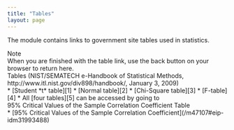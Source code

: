 ```yaml
---
title: "Tables"
layout: page
---
```



The module contains links to government site tables used in statistics.

<div data-type="note" class="note" data-has-label="true" id="idp85711232" data-label="" markdown="1">
<div data-type="title" class="title">
Note
</div>
When you are finished with the table link, use the back button on your browser to return here.

</div>

<div data-type="list" id="element-477" markdown="1">
<div data-type="title">
Tables (NIST/SEMATECH e-Handbook of Statistical Methods, http://www.itl.nist.gov/div898/handbook/, January 3, 2009)
</div>
* [Student *t* table][1]
* [Normal table][2]
* [Chi-Square table][3]
* [F-table][4]
* All [four tables][5] can be accessed by going to

</div>

<div data-type="list" id="element-919" markdown="1">
<div data-type="title">
95% Critical Values of the Sample Correlation Coefficient Table
</div>
* [95% Critical Values of the Sample Correlation Coefficient](/m47107#eip-idm31993488)

</div>



[1]: http://www.itl.nist.gov/div898/handbook/eda/section3/eda3672.htm
[2]: http://www.itl.nist.gov/div898/handbook/eda/section3/eda3671.htm
[3]: http://www.itl.nist.gov/div898/handbook/eda/section3/eda3674.htm
[4]: http://www.itl.nist.gov/div898/handbook/eda/section3/eda3673.htm
[5]: http://www.itl.nist.gov/div898/handbook/eda/section3/eda367.htm
